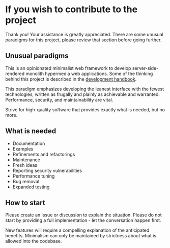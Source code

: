 If you wish to contribute to the project
========================================

Thank you! Your assistance is greatly appreciated. There are some unusual paradigms for this 
project, please review that section before going further.


Unusual paradigms
-----------------

This is an opinionated minimalist web framework to develop server-side-rendered monolith hypermedia web
applications. Some of the thinking behind this project is described in the [development handbook](docs/development_handbook.md/#on-minimalism).

This paradigm emphasizes developing the leanest interface with the fewest technologies, written 
as frugally and plainly as achievable and warranted. Performance, security, and maintainability are vital.

Strive for high-quality software that provides exactly what is needed, but no more.


What is needed
--------------

* Documentation
* Examples
* Refinements and refactorings
* Maintenance
* Fresh ideas
* Reporting security vulnerabilities
* Performance tuning
* Bug removal
* Expanded testing


How to start
------------

Please create an issue or discussion to explain the situation.  Please do not start by providing
a full implementation - let the conversation happen first.

New features will require a compelling explanation of the anticipated benefits.  Minimalism can only be maintained
by strictness about what is allowed into the codebase.
